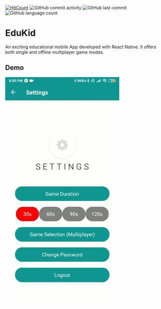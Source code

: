 [![HitCount](http://hits.dwyl.com/ammarjussa/EduKid-ReactNativeApp-)](http://hits.dwyl.com/ammarjussa/EduKid-ReactNativeApp-)  ![GitHub commit activity](https://img.shields.io/github/commit-activity/m/ammarjussa/EduKid-ReactNativeApp-) ![GitHub last commit](https://img.shields.io/github/last-commit/ammarjussa/EduKid-ReactNativeApp-) ![GitHub language count](https://img.shields.io/github/languages/count/ammarjussa/EduKid-ReactNativeApp-)

# EduKid

An exciting educational mobile App developed with React Native. It offers both single and offline multiplayer game modes.


## Demo

![Edukid Demo](https://github.com/ammarjussa/EduKid-ReactNativeApp-/blob/master/edukid_demo.gif)

